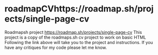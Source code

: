 # roadmapCVhttps://roadmap.sh/projects/single-page-cv
Roadmapsh project 
https://roadmap.sh/projects/single-page-cv 
This project is a copy of the roadmaps.sh cv project to work on basic HTML Following the link above will take you to the project and instructions. If you have any critiques for my code please let me know.
